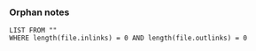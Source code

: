 
### Orphan notes
```dataview
LIST FROM ""
WHERE length(file.inlinks) = 0 AND length(file.outlinks) = 0
```
